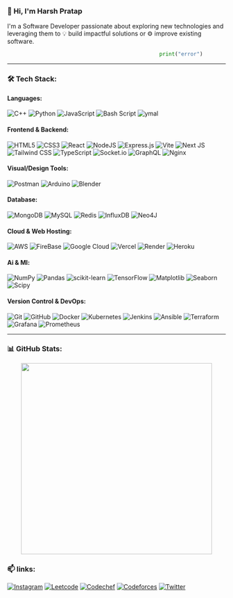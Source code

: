 <h3>👋 Hi, I'm Harsh Pratap</h3>

I'm a Software Developer passionate about exploring new technologies and leveraging them to 💡 build impactful solutions or ⚙️ improve existing software.

``` python
                                                 print("error")                                        
```
___

<h3>🛠 Tech Stack:</h3>
<h4>Languages:</h4>

![C++](https://img.shields.io/badge/c++-%2300599C.svg?style=flat-square&logo=c%2B%2B&logoColor=white) ![Python](https://img.shields.io/badge/python-3670A0?style=flat-square&logo=python&logoColor=ffdd54) ![JavaScript](https://img.shields.io/badge/javascript-%23323330.svg?style=flat-square&logo=javascript&logoColor=%23F7DF1E) ![Bash Script](https://img.shields.io/badge/bash_script-%23121011.svg?style=flat-square&logo=gnu-bash&logoColor=white) ![ymal](https://img.shields.io/badge/yaml-%235835CC.svg?style=flat-square&logo=yaml&logoColor=white)

<h4>Frontend & Backend:</h4>

![HTML5](https://img.shields.io/badge/html5-%23E34F26.svg?style=flat-square&logo=html5&logoColor=white) ![CSS3](https://img.shields.io/badge/css3-%23326ce5.svg?style=flat-square&logo=sketch&logoColor=white) ![React](https://img.shields.io/badge/react.js-%2320232a.svg?style=flat-square&logo=react&logoColor=%2361DAFB) ![NodeJS](https://img.shields.io/badge/node.js-6DA55F?style=flat-square&logo=node.js&logoColor=white) ![Express.js](https://img.shields.io/badge/express.js-%23404d59.svg?style=flat-square&logo=express&logoColor=%2361DAFB) ![Vite](https://img.shields.io/badge/vite-%23646CFF.svg?style=flat-square&logo=vite&logoColor=white) ![Next JS](https://img.shields.io/badge/Next-black?style=flat-square&logo=next.js&logoColor=white)
![Tailwind CSS](https://img.shields.io/badge/Tailwind_css-%231572B6.svg?style=flat-square&logo=tailwindcss&logoColor=white)  ![TypeScript](https://img.shields.io/badge/typescript-%23150458.svg?style=flat-square&logo=typescript&logoColor=white) ![Socket.io](https://img.shields.io/badge/Socket.io-black?style=flat-square&logo=socket.io&badgeColor=010101) ![GraphQL](https://img.shields.io/badge/-GraphQL-E10098?style=flat-square&logo=graphql&logoColor=white) ![Nginx](https://img.shields.io/badge/nginx-%23009639.svg?style=flat-square&logo=nginx&logoColor=white)

<h4>Visual/Design Tools:</h4>

![Postman](https://img.shields.io/badge/Postman-FF6C37?style=flat-square&logo=postman&logoColor=white) ![Arduino](https://img.shields.io/badge/-Arduino-00979D?style=flat-square&logo=Arduino&logoColor=white) ![Blender](https://img.shields.io/badge/blender-%23F5792A.svg?style=flat-square&logo=blender&logoColor=white)

<h4>Database:</h4>

![MongoDB](https://img.shields.io/badge/MongoDB-%234ea94b.svg?style=flat-square&logo=mongodb&logoColor=white) ![MySQL](https://img.shields.io/badge/mysql-%23316192.svg?style=flat-square&logo=mysql&logoColor=white) ![Redis](https://img.shields.io/badge/redis-%23DD0031.svg?style=flat-square&logo=redis&logoColor=white) ![InfluxDB](https://img.shields.io/badge/InfluxDB-22ADF6?style=flat-square&logo=InfluxDB&logoColor=white) ![Neo4J](https://img.shields.io/badge/Neo4j-008CC1?style=flat-square&logo=neo4j&logoColor=white) 

<h4>Cloud & Web Hosting:</h4>

![AWS](https://img.shields.io/badge/AWS-%23646CFF.svg?style=flat-square&logo=aws&logoColor=white) ![FireBase](https://img.shields.io/badge/firebase-%23E0234E.svg?style=flat-square&logo=firebase&logoColor=white) ![Google Cloud](https://img.shields.io/badge/GoogleCloud-%234285F4.svg?style=flat-square&logo=google-cloud&logoColor=white) 
![Vercel](https://img.shields.io/badge/vercel-%23000000.svg?style=flat-square&logo=vercel&logoColor=white) ![Render](https://img.shields.io/badge/Render-%46E3B7.svg?style=flat-square&logo=render&logoColor=white) ![Heroku](https://img.shields.io/badge/heroku-%23430098.svg?style=flat-square&logo=heroku&logoColor=white) 

<h4>Ai & Ml:</h4>

![NumPy](https://img.shields.io/badge/numpy-%23013243.svg?style=flat-square&logo=numpy&logoColor=white) ![Pandas](https://img.shields.io/badge/pandas-%23150458.svg?style=flat-square&logo=pandas&logoColor=white) ![scikit-learn](https://img.shields.io/badge/scikit--learn-%23F7931E.svg?style=flat-square&logo=scikit-learn&logoColor=white) ![TensorFlow](https://img.shields.io/badge/TensorFlow-%23FF6F00.svg?style=flat-square&logo=TensorFlow&logoColor=white) ![Matplotlib](https://img.shields.io/badge/Matplotlib-%234ea94b.svg?style=flat-square&logo=Matplotlib&logoColor=black) ![Seaborn](https://img.shields.io/badge/Seaborn-%23150458.svg?style=flat-square&logo=seaborn&logoColor=white) ![Scipy](https://img.shields.io/badge/SciPy-%230C55A5.svg?style=flat-square&logo=scipy&logoColor=%white)

<h4>Version Control & DevOps:</h4>

![Git](https://img.shields.io/badge/git-%23F05033.svg?style=flat-square&logo=git&logoColor=white) ![GitHub](https://img.shields.io/badge/github-%23121011.svg?style=flat-square&logo=github&logoColor=white)
![Docker](https://img.shields.io/badge/docker-%230db7ed.svg?style=flat-square&logo=docker&logoColor=white) ![Kubernetes](https://img.shields.io/badge/kubernetes-%23326ce5.svg?style=flat-square&logo=kubernetes&logoColor=white) ![Jenkins](https://img.shields.io/badge/jenkins-%232C5263.svg?style=flat-square&logo=jenkins&logoColor=white) ![Ansible](https://img.shields.io/badge/ansible-%231A1918.svg?style=flat-square&logo=ansible&logoColor=white) ![Terraform](https://img.shields.io/badge/terraform-%235835CC.svg?style=flat-square&logo=terraform&logoColor=white) ![Grafana](https://img.shields.io/badge/grafana-%23F46800.svg?style=flat-square&logo=grafana&logoColor=white) ![Prometheus](https://img.shields.io/badge/Prometheus-E6522C?style=flat-square&logo=Prometheus&logoColor=white)

___

<h3>📊 GitHub Stats:</h3>
<p align="center">
  <!-- GitHub Stats -->
  <img src="https://github-readme-stats.vercel.app/api?username=harshkunz&theme=dark&hide_border=true&hide_title=true&border_radius=0&show_icons=true&include_all_commits=false&count_private=false" width="440"/>
</p>

<h3>📫 links:</h3>

[![Instagram](https://img.shields.io/badge/instagram-%23121011?style=flat-square&logo=instagram&logoColor=white)](https://instagram.com/harshkunz) [![Leetcode](https://img.shields.io/badge/leetcode-%23121011?style=flat-square&logo=leetcode&logoColor=white)](https://leetcode.com/harshkunz) [![Codechef](https://img.shields.io/badge/codechef-%23121011?style=flat-square&logo=codechef&logoColor=white)](https://www.codechef.com/users/harshkunz0) [![Codeforces](https://img.shields.io/badge/codeforces-%23121011?style=flat-square&logo=codeforces&logoColor=white)](https://codeforces.com/profile/harshkunz0) [![Twitter](https://img.shields.io/badge/twitter-%23121011?style=flat-square&logo=x&logoColor=white)](https://twitter.com/harshkunz)




